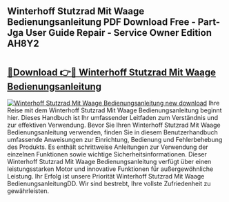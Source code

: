 ## Winterhoff Stutzrad Mit Waage Bedienungsanleitung PDF Download Free - Part-Jga User Guide Repair - Service Owner Edition AH8Y2

# <h2><a href="http://df0hkh.blite.top/?on=Winterhoff+Stutzrad+Mit+Waage+Bedienungsanleitung">🔗Download 👉🔴 Winterhoff Stutzrad Mit Waage Bedienungsanleitung</a></h2>

[![Winterhoff Stutzrad Mit Waage Bedienungsanleitung new download](https://i.imgur.com/lujVjoI.png)](http://df0hkh.blite.top/?on=Winterhoff+Stutzrad+Mit+Waage+Bedienungsanleitung)
Ihre Reise mit dem Winterhoff Stutzrad Mit Waage Bedienungsanleitung beginnt hier. Dieses Handbuch ist Ihr umfassender Leitfaden zum Verständnis und zur effektiven Verwendung. Bevor Sie Ihren Winterhoff Stutzrad Mit Waage Bedienungsanleitung verwenden, finden Sie in diesem Benutzerhandbuch umfassende Anweisungen zur Einrichtung, Bedienung und Fehlerbehebung des Produkts. Es enthält schrittweise Anleitungen zur Verwendung der einzelnen Funktionen sowie wichtige Sicherheitsinformationen. Dieser Winterhoff Stutzrad Mit Waage Bedienungsanleitung verfügt über einen leistungsstarken Motor und innovative Funktionen für außergewöhnliche Leistung. Ihr Erfolg ist unsere Priorität Winterhoff Stutzrad Mit Waage BedienungsanleitungDD. Wir sind bestrebt, Ihre vollste Zufriedenheit zu gewährleisten.
